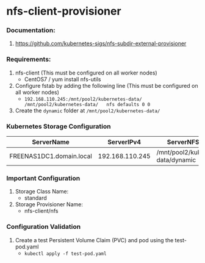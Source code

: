 # nfs-client-provisioner
### Documentation:
1. https://github.com/kubernetes-sigs/nfs-subdir-external-provisioner

### Requirements:
1. nfs-client (This must be configured on all worker nodes)
    - CentOS7 / yum install nfs-utils
2. Configure fstab by adding the following line (This must be configured on all worker nodes)
    - `192.168.110.245:/mnt/pool2/kubernetes-data/    /mnt/pool2/kubernetes-data/   nfs defaults 0 0`
3. Create the `dynamic` folder at `/mnt/pool2/kubernetes-data/`

### Kubernetes Storage Configuration
| ServerName | ServerIPv4 | ServerNFSShare |
|-----------|------------|----------------|
| FREENAS1DC1.domain.local | 192.168.110.245 | /mnt/pool2/kubernetes-data/dynamic |

### Important Configuration
1. Storage Class Name:
    -  standard
1. Storage Provisioner Name:
    - nfs-client/nfs

### Configuration Validation
1. Create a test Persistent Volume Claim (PVC) and pod using the test-pod.yaml
    - `kubectl apply -f test-pod.yaml`